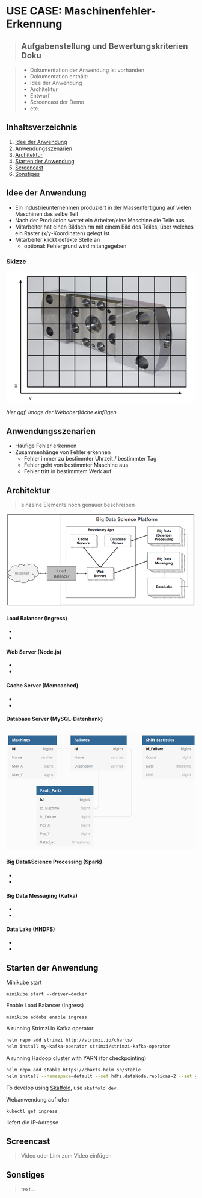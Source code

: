 # USE CASE: Maschinenfehler-Erkennung

> ## Aufgabenstellung und Bewertungskriterien Doku

> - Dokumentation der Anwendung ist vorhanden
> - Dokumentation enthält:
> - Idee der Anwendung
> - Architektur
> - Entwurf
> - Screencast der Demo
> - etc.

## Inhaltsverzeichnis

1. [Idee der Anwendung](#idee)
2. [Anwendungsszenarien](#anwendung)
3. [Architektur](#architektur)
4. [Starten der Anwendung](#start)
5. [Screencast](#screencast)
6. [Sonstiges](#sonstiges)

## Idee der Anwendung <a name="idee"></a>

- Ein Industrieunternehmen produziert in der Massenfertigung auf vielen Maschinen das selbe Teil
- Nach der Produktion wertet ein Arbeiter/eine Maschine die Teile aus
- Mitarbeiter hat einen Bildschirm mit einem Bild des Teiles, über welches ein Raster (x/y-Koordinaten) gelegt ist
- Mitarbeiter klickt defekte Stelle an
  - optional: Fehlergrund wird mitangegeben

### Skizze

![](docs/skizze.png)

_hier ggf. image der Weboberfläche einfügen_

## Anwendungsszenarien <a name="anwendung"></a>

- Häufige Fehler erkennen
- Zusammenhänge von Fehler erkennen
  - Fehler immer zu bestimmter Uhrzeit / bestimmter Tag
  - Fehler geht von bestimmter Maschine aus
  - Fehler tritt in bestimmtem Werk auf

## Architektur <a name="architektur"></a>

> einzelne Elemente noch genauer beschreiben

![](docs/architektur.png)

#### Load Balancer (Ingress)

-
-

#### Web Server (Node.js)

-
-

#### Cache Server (Memcached)

-
-

#### Database Server (MySQL-Datenbank)

![](docs/db_schema1.png)
-

#### Big Data&Science Processing (Spark)

-
-

#### Big Data Messaging (Kafka)

-
-

#### Data Lake (HHDFS)

-
-

## Starten der Anwendung <a name="start"></a>

Minikube start

```
minikube start --driver=docker
```

Enable Load Balancer (Ingress)

```
minikube addobs enable ingress
```

A running Strimzi.io Kafka operator

```bash
helm repo add strimzi http://strimzi.io/charts/
helm install my-kafka-operator strimzi/strimzi-kafka-operator
```

A running Hadoop cluster with YARN (for checkpointing)

```bash
helm repo add stable https://charts.helm.sh/stable
helm install --namespace=default --set hdfs.dataNode.replicas=2 --set yarn.nodeManager.replicas=2 --set hdfs.webhdfs.enabled=true my-hadoop-cluster stable/hadoop
```

To develop using [Skaffold](https://skaffold.dev/), use `skaffold dev`.

Webanwendung aufrufen

```
kubectl get ingress
```

liefert die IP-Adresse

## Screencast <a name="screencast"></a>

> Video oder Link zum Video einfügen

## Sonstiges <a name="sonstiges"></a>

> text...
